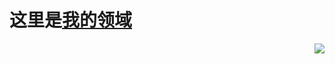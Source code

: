 # 这里是[我的领域](https://o-x-o.github.io)
<div style="background:black;text-align:right;">
<img src="https://upload.wikimedia.org/wikipedia/commons/thumb/f/f5/Night-blooming_cereus.jpg/440px-Night-blooming_cereus.jpg" style="float:right;"/>
</div>

